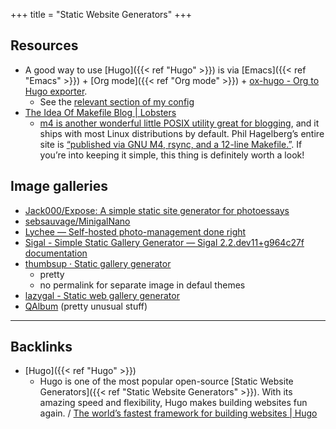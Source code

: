 +++
title = "Static Website Generators"
+++


## Resources

- A good way to use [Hugo]({{< ref "Hugo" >}}) is via [Emacs]({{< ref "Emacs" >}}) + [Org mode]({{< ref "Org mode" >}}) + [ox-hugo - Org to Hugo exporter](https://ox-hugo.scripter.co/).
	- See the [relevant section of my config](https://github.com/freetonik/emacs-dotfiles#blogging-with-hugo)
- [The Idea Of Makefile Blog | Lobsters](https://lobste.rs/s/0skwhg/idea_makefile_blog)
	- [m4 is another wonderful little POSIX utility great for blogging](https://chrisman.github.io/9.html), and it ships with most Linux distributions by default. Phil Hagelberg’s entire site is [“published via GNU M4, rsync, and a 12-line Makefile.”](https://technomancy.us/colophon). If you’re into keeping it simple, this thing is definitely worth a look!


## Image galleries
- [Jack000/Expose: A simple static site generator for photoessays](https://github.com/Jack000/expose)
- [sebsauvage/MinigalNano](https://github.com/sebsauvage/MinigalNano)
- [Lychee — Self-hosted photo-management done right](https://lycheeorg.github.io/)
- [Sigal - Simple Static Gallery Generator — Sigal 2.2.dev11+g964c27f documentation](http://sigal.saimon.org/en/latest/)
- [thumbsup · Static gallery generator](https://thumbsup.github.io/)
	- pretty
	- no permalink for separate image in defaul themes
- [lazygal - Static web gallery generator](https://sml.zincube.net/~niol/repositories.git/lazygal/about/)
- [QAlbum](https://www.gnu.org/software/qexo/qalbum/) (pretty unusual stuff)

---
## Backlinks
* [Hugo]({{< ref "Hugo" >}})
	* Hugo is one of the most popular open-source [Static Website Generators]({{< ref "Static Website Generators" >}}). With its amazing speed and flexibility, Hugo makes building websites fun again. / [The world’s fastest framework for building websites | Hugo](https://gohugo.io/)

